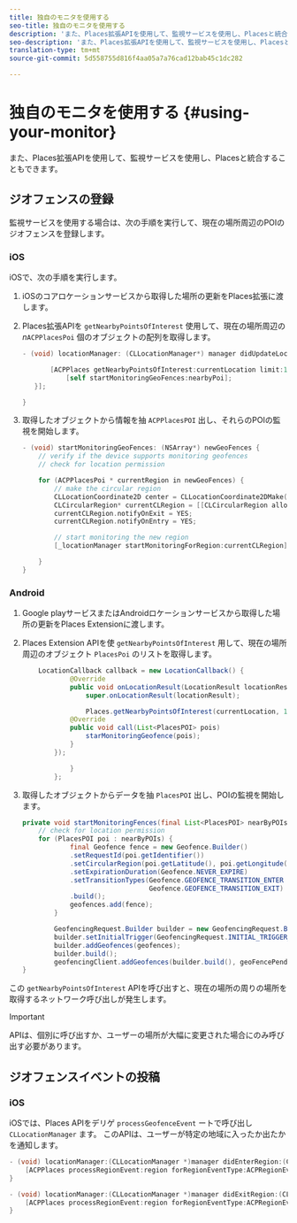 ```yaml
---
title: 独自のモニタを使用する
seo-title: 独自のモニタを使用する
description: 'また、Places拡張APIを使用して、監視サービスを使用し、Placesと統合することもできます。 '
seo-description: 'また、Places拡張APIを使用して、監視サービスを使用し、Placesと統合することもできます。 '
translation-type: tm+mt
source-git-commit: 5d558755d816f4aa05a7a76cad12bab45c1dc282

---
```



# 独自のモニタを使用する {#using-your-monitor}

また、Places拡張APIを使用して、監視サービスを使用し、Placesと統合することもできます。

## ジオフェンスの登録

監視サービスを使用する場合は、次の手順を実行して、現在の場所周辺のPOIのジオフェンスを登録します。

### iOS

iOSで、次の手順を実行します。

1. iOSのコアロケーションサービスから取得した場所の更新をPlaces拡張に渡します。

2. Places拡張APIを `getNearbyPointsOfInterest` 使用して、現在の場所周辺の *n*`ACPPlacesPoi` 個のオブジェクトの配列を取得します。

   ```objective-c
   - (void) locationManager: (CLLocationManager*) manager didUpdateLocations: (NSArray<CLLocation*>*) locations {
   
          [ACPPlaces getNearbyPointsOfInterest:currentLocation limit:10 callback: ^ (NSArray<ACPPlacesPoi*>* _Nullable nearbyPoi) {
              [self startMonitoringGeoFences:nearbyPoi];
      }];
   
   }
   ```

3. 取得したオブジェクトから情報を抽 `ACPPlacesPOI` 出し、それらのPOIの監視を開始します。

   ```objective-c
   - (void) startMonitoringGeoFences: (NSArray*) newGeoFences {
       // verify if the device supports monitoring geofences
       // check for location permission
   
       for (ACPPlacesPoi * currentRegion in newGeoFences) {
           // make the circular region
           CLLocationCoordinate2D center = CLLocationCoordinate2DMake(currentRegion.latitude, currentRegion.longitude);
           CLCircularRegion* currentCLRegion = [[CLCircularRegion alloc] initWithCenter:center                                                                                                                              radius:currentRegion.radius                                                                                                                    identifier:currentRegion.identifier];
           currentCLRegion.notifyOnExit = YES;
           currentCLRegion.notifyOnEntry = YES;
   
           // start monitoring the new region
           [_locationManager startMonitoringForRegion:currentCLRegion];
   
       }
   }
   ```

### Android

1. Google playサービスまたはAndroidロケーションサービスから取得した場所の更新をPlaces Extensionに渡します。

2. Places Extension APIを使 `getNearbyPointsOfInterest` 用して、現在の場所周辺のオブジェクト `PlacesPoi` のリストを取得します。

   ```java
       LocationCallback callback = new LocationCallback() {
               @Override
               public void onLocationResult(LocationResult locationResult) {
                   super.onLocationResult(locationResult);
   
                   Places.getNearbyPointsOfInterest(currentLocation, 10, new            AdobeCallback<List<PlacesPOI>>() {
               @Override
               public void call(List<PlacesPOI> pois)
                   starMonitoringGeofence(pois);
               }
           });
   
               }
           };
   ```

3. 取得したオブジェクトからデータを抽 `PlacesPOI` 出し、POIの監視を開始します。

   ```java
   private void startMonitoringFences(final List<PlacesPOI> nearByPOIs) {
       // check for location permission
       for (PlacesPOI poi : nearByPOIs) {
               final Geofence fence = new Geofence.Builder()
               .setRequestId(poi.getIdentifier())
               .setCircularRegion(poi.getLatitude(), poi.getLongitude(), poi.getRadius())
               .setExpirationDuration(Geofence.NEVER_EXPIRE)
               .setTransitionTypes(Geofence.GEOFENCE_TRANSITION_ENTER |
                                   Geofence.GEOFENCE_TRANSITION_EXIT)
               .build();
               geofences.add(fence);
           }
   
           GeofencingRequest.Builder builder = new GeofencingRequest.Builder();
           builder.setInitialTrigger(GeofencingRequest.INITIAL_TRIGGER_ENTER);
           builder.addGeofences(geofences);
           builder.build();
           geofencingClient.addGeofences(builder.build(), geoFencePendingIntent)
   }
   ```


この `getNearbyPointsOfInterest` APIを呼び出すと、現在の場所の周りの場所を取得するネットワーク呼び出しが発生します。

>[!IMPORTANT]
>
>APIは、個別に呼び出すか、ユーザーの場所が大幅に変更された場合にのみ呼び出す必要があります。

## ジオフェンスイベントの投稿

### iOS

iOSでは、Places APIをデリゲ `processGeofenceEvent` ートで呼び出し `CLLocationManager` ます。 このAPIは、ユーザーが特定の地域に入ったか出たかを通知します。

```objective-c
- (void) locationManager:(CLLocationManager *)manager didEnterRegion:(CLRegion *)region {
    [ACPPlaces processRegionEvent:region forRegionEventType:ACPRegionEventTypeEntry];
}

- (void) locationManager:(CLLocationManager *)manager didExitRegion:(CLRegion *)region {
    [ACPPlaces processRegionEvent:region forRegionEventType:ACPRegionEventTypeExit];
}
```
